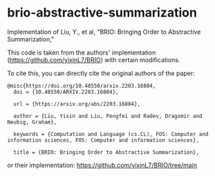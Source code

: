 # brio-abstractive-summarization
Implementation of Liu, Y., et al, "BRIO: Bringing Order to Abstractive Summarization,"

This code is taken from the authors' implementation (https://github.com/yixinL7/BRIO) with certain modifications.

To cite this, you can directly cite the original authors of the paper:

```
@misc{https://doi.org/10.48550/arxiv.2203.16804,
  doi = {10.48550/ARXIV.2203.16804},
  
  url = {https://arxiv.org/abs/2203.16804},
  
  author = {Liu, Yixin and Liu, Pengfei and Radev, Dragomir and Neubig, Graham},
  
  keywords = {Computation and Language (cs.CL), FOS: Computer and information sciences, FOS: Computer and information sciences},
  
  title = {BRIO: Bringing Order to Abstractive Summarization},
```

or their implementation: https://github.com/yixinL7/BRIO/tree/main
